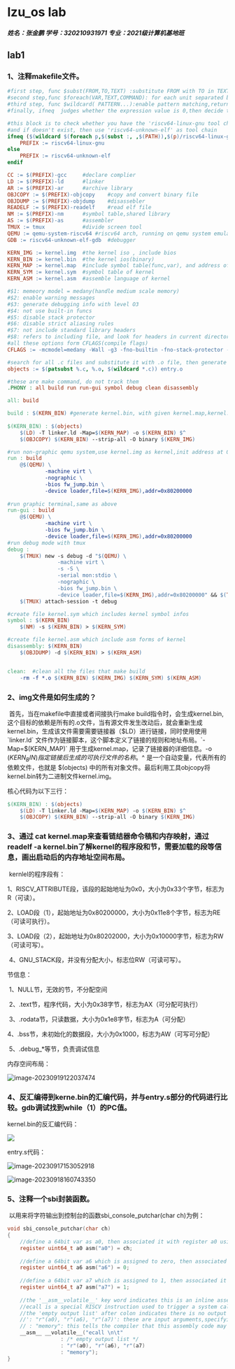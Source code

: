 # lzu_os lab

##### 姓名：张金鹏 学号：320210931971 专业：2021级计算机基地班



## lab1



### 1、注释makefile文件。

```makefile
#first step, func $subst(FROM,TO,TEXT) :substitute FROM with TO in TEXT, then return the subtituted text
#second step,func $foreach(VAR,TEXT,COMMAND): for each unit separated by space do COMMAND,then return the list separated by space after all commands
#third step, func $wildcard( PATTERN...):enable pattern matching,return matched files
#finally, ifneq  judges whether the expression value is 0,then decide to jump to which branch

#this block is to check whether you have the 'riscv64-linux-gnu tool chain,
#and if doesn't exist, then use 'riscv64-unknown-elf' as tool chain
ifneq ($(wildcard $(foreach p,$(subst :, ,$(PATH)),$(p)/riscv64-linux-gnu-*)),)
	PREFIX := riscv64-linux-gnu
else
	PREFIX := riscv64-unknown-elf
endif

CC := $(PREFIX)-gcc		#declare complier
LD := $(PREFIX)-ld		#linker
AR := $(PREFIX)-ar		#archive library
OBJCOPY := $(PREFIX)-objcopy	#copy and convert binary file
OBJDUMP := $(PREFIX)-objdump	#disassebler
READELF := $(PREFIX)-readelf	#read elf file
NM := $(PREFIX)-nm		#symbol table,shared library
AS := $(PREFIX)-as		#assembler
TMUX := tmux			#divide screen tool
QEMU := qemu-system-riscv64	#riscv64 arch, running on qemu system emulator
GDB := riscv64-unknown-elf-gdb	#debugger

KERN_IMG := kernel.img	#the kernel iso , include bios
KERN_BIN := kernel.bin	#the kernel ios(binary)
KERN_MAP := kernel.map	#include symbol table(func,var), and address of these table
KERN_SYM := kernel.sym  #symbol table of kernel
KERN_ASM := kernel.asm	#assemble language of kernel

#$1: memeory model = medany(handle medium scale memory)
#$2: enable warning messages
#$3: generate debugging info with level O3
#$4: not use built-in funcs
#$5: disable stack protector
#$6: disable strict aliasing rules
#$7: not include standard library headers
#$8: refers to including file, and look for headers in current directory
#all these options form CFLAGS(compile flags)
CFLAGS := -mcmodel=medany -Wall -g3 -fno-builtin -fno-stack-protector -fno-strict-aliasing -nostdinc -I . 

#search for all .c files and substitute it with .o file, then generate the target objects
objects := $(patsubst %.c, %.o, $(wildcard *.c)) entry.o

#these are make command, do not track them
.PHONY : all build run run-gui symbol debug clean disassembly

all: build

build : $(KERN_BIN)	#generate kernel.bin, with given kernel.map,kernel.img and all objects
					
$(KERN_BIN) : $(objects)
	$(LD) -T linker.ld -Map=$(KERN_MAP) -o $(KERN_BIN) $^
	$(OBJCOPY) $(KERN_BIN) --strip-all -O binary $(KERN_IMG)

#run non-graphic qemu system,use kernel.img as kernel,init address at 0x80200000
run : build
	@$(QEMU) \
    		-machine virt \
    		-nographic \
    		-bios fw_jump.bin \
    		-device loader,file=$(KERN_IMG),addr=0x80200000
			 
#run graphic terminal,same as above
run-gui : build
	@$(QEMU) \
    		-machine virt \
    		-bios fw_jump.bin \
    		-device loader,file=$(KERN_IMG),addr=0x80200000 
#run debug mode with tmux
debug :
	$(TMUX) new -s debug -d "$(QEMU) \
    			-machine virt \
				-s -S \
				-serial mon:stdio \
				-nographic \
				-bios fw_jump.bin \
				-device loader,file=$(KERN_IMG),addr=0x80200000" && $(TMUX) split-window -h "$(GDB) -q -x gdbinit"
	$(TMUX) attach-session -t debug

#create file kernel.sym which includes kernel symbol infos
symbol : $(KERN_BIN)
	$(NM) -s $(KERN_BIN) > $(KERN_SYM)

#create file kernel.asm which include asm forms of kernel
disassembly: $(KERN_BIN)
	$(OBJDUMP) -d $(KERN_BIN) > $(KERN_ASM)


clean:	#clean all the files that make build
	-rm -f *.o $(KERN_BIN) $(KERN_IMG) $(KERN_SYM) $(KERN_ASM)

```

### 2、img文件是如何生成的？

​	首先，当在makefile中直接或者间接执行make build指令时，会生成kernel.bin,这个目标的依赖是所有的.o文件，当有源文件发生改动后，就会重新生成kernel.bin，生成该文件需要需要链接器（$LD）进行链接，同时使用使用 `linker.ld` 文件作为链接脚本，这个脚本定义了链接的规则和地址布局。`-Map=$(KERN_MAP)` 用于生成kernel.map，记录了链接器的详细信息。-o $(KERN_BIN) 指定链接后生成的可执行文件的名称。$^ 是一个自动变量，代表所有的依赖文件，也就是 $(objects) 中的所有对象文件。最后利用工具objcopy将kernel.bin转为二进制文件kernel.img。

核心代码为以下三行：

```makefile
$(KERN_BIN) : $(objects)
	$(LD) -T linker.ld -Map=$(KERN_MAP) -o $(KERN_BIN) $^
	$(OBJCOPY) $(KERN_BIN) --strip-all -O binary $(KERN_IMG)
```

### 3、通过 cat kernel.map来查看链结器命令稿和内存映射，通过 readelf -a kernel.bin了解kernel的程序段和节，需要加载的段等信息，画出启动后的内存地址空间布局。

​	kernlel的程序段有：

​	1、RISCV_ATTRIBUTE段，该段的起始地址为0x0，大小为0x33个字节，标志为R（可读）。

​	2、LOAD段（1），起始地址为0x80200000，大小为0x11e8个字节，标志为RE（可读可执行）。

​	3、LOAD段（2），起始地址为0x80202000，大小为0x10000字节，标志为RW（可读可写）。

​	4、GNU_STACK段，并没有分配大小，标志位RW（可读可写）。

节信息：

​	1、NULL节，无效的节，不分配空间

​	2、.text节，程序代码，大小为0x38字节，标志为AX（可分配可执行）

​	3、.rodata节，只读数据，大小为0x1e8字节，标志为A（可分配）

​	4、.bss节，未初始化的数据段，大小为0x1000，标志为AW（可写可分配）

​	5、.debug_*等节，负责调试信息

内存空间布局：

![image-20230919122037474](C:\Users\86182\AppData\Roaming\Typora\typora-user-images\image-20230919122037474.png)

### 4、反汇编得到kerne.bin的汇编代码，并与entry.s部分的代码进行比较。gdb调试找到while（1）的PC值。

kernel.bin的反汇编代码：

![](C:\Users\86182\AppData\Roaming\Typora\typora-user-images\image-20230917152844673.png)

entry.s代码：

![image-20230917153052918](C:\Users\86182\AppData\Roaming\Typora\typora-user-images\image-20230917153052918.png)

![image-20230918160743350](C:\Users\86182\AppData\Roaming\Typora\typora-user-images\image-20230918160743350.png)

### 5、注释一个sbi封装函数。

​	以用来将字符输出到控制台的函数sbi_console_putchar(char ch)为例：

```c
void sbi_console_putchar(char ch)
{
    //define a 64bit var as a0, then associated it with register a0 using 'asm("a0")'.It is used to store the 'ch',cause register a0 is uesd to pass arguments in system call.
    register uint64_t a0 asm("a0") = ch;
    
    //define a 64bit var a6 which is assigned to zero, then associated it with register a6 using 'asm("a6")'.In RISCV, register a6 is used to keep the system call number, and zero stands for the exact number of system call(when it happens in Linux, it's called sys_call )
    register uint64_t a6 asm("a6") = 0;
    
    //define a 64bit var a7 which is assigned to 1, then associated it with register a7 using 'asm("a7")'.In RISCV, register a7 is used to keep the system call argument. It's set to 1, indicating the system call to perform a 'write' operation.
    register uint64_t a7 asm("a7") = 1;
    
    //the '__asm__volatile__' key word indicates this is an inline assembly instruction.And __volatile tells the complier not to optimize this assembly code.
    //ecall is a special RISCV instruction used to trigger a system call.
    //the 'empty output list' after colon indicates there is no output list in this case,so it's empty.
    //': "r"(a0), "r"(a6), "r"(a7)': these are input arguments,specifying the input register for the ecall. r(a0) stands for the value of resiter a0, and a6,a7 are the same as a0.
    // : "memory": this tells the compiler that this assembly code may modify the memory, so it need to ensure memory is updated correctly. In programmer's case, they often use it to tell complier not to swtich the sequence in this assembly code(if it has context), it's another way to tell complier not to optimize the code.
    __asm__ __volatile__("ecall \n\t"
                 : /* empty output list */
                 : "r"(a0), "r"(a6), "r"(a7)
                 : "memory");
}
```

